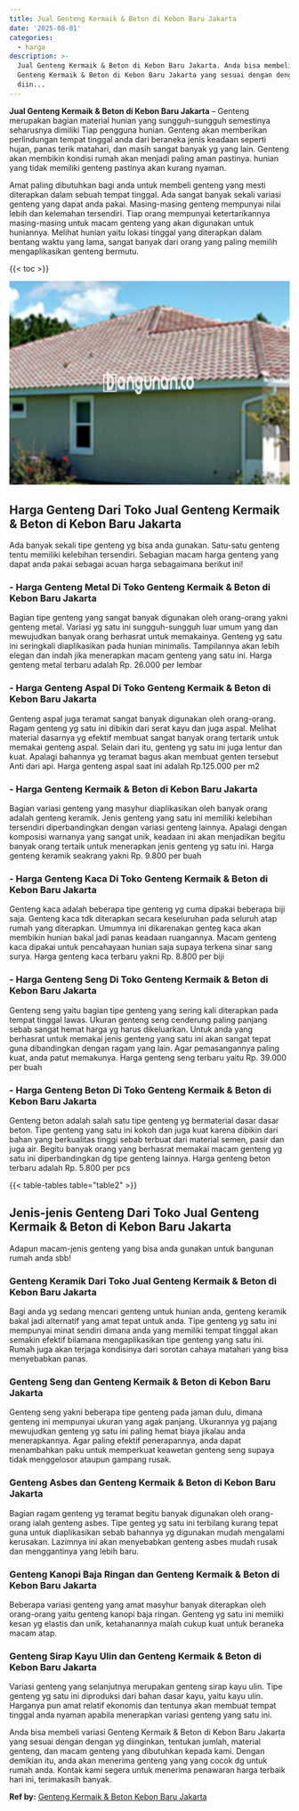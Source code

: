 ```yaml
---
title: Jual Genteng Kermaik & Beton di Kebon Baru Jakarta
date: '2025-08-01'
categories:
  - harga
description: >-
  Jual Genteng Kermaik & Beton di Kebon Baru Jakarta. Anda bisa membeli variasi
  Genteng Kermaik & Beton di Kebon Baru Jakarta yang sesuai dengan dengan yg
  diin...
---
```


**Jual Genteng Kermaik & Beton di Kebon Baru Jakarta** – Genteng merupakan bagian material hunian yang sungguh-sungguh semestinya seharusnya dimiliki Tiap pengguna hunian. Genteng akan memberikan perlindungan tempat tinggal anda dari beraneka jenis keadaan seperti hujan, panas terik matahari, dan masih sangat banyak yg yang lain. Genteng akan membikin kondisi rumah akan menjadi paling aman pastinya. hunian yang tidak memiliki genteng pastinya akan kurang nyaman.

Amat paling dibutuhkan bagi anda untuk membeli genteng yang mesti diterapkan dalam sebuah tempat tinggal. Ada sangat banyak sekali variasi genteng yang dapat anda pakai. Masing-masing genteng mempunyai nilai lebih dan kelemahan tersendiri. Tiap orang mempunyai ketertarikannya masing-masing untuk macam genteng yang akan digunakan untuk huniannya. Melihat hunian yaitu lokasi tinggal yang diterapkan dalam bentang waktu yang lama, sangat banyak dari orang yang paling memilih mengaplikasikan genteng bermutu.

{{< toc >}}

![Jual Genteng Kermaik & Beton di Kebon Baru Jakarta](/images/genteng-minimalis-murah16.png)

## Harga Genteng Dari Toko Jual Genteng Kermaik & Beton di Kebon Baru Jakarta

Ada banyak sekali tipe genteng yg bisa anda gunakan. Satu-satu genteng tentu memiliki kelebihan tersendiri. Sebagian macam harga genteng yang dapat anda pakai sebagai acuan harga sebagaimana berikut ini!

### \- Harga Genteng Metal Di Toko Genteng Kermaik & Beton di Kebon Baru Jakarta

Bagian tipe genteng yang sangat banyak digunakan oleh orang-orang yakni genteng metal. Variasi yg satu ini sungguh-sungguh luar umum yang dan mewujudkan banyak orang berhasrat untuk memakainya. Genteng yg satu ini seringkali diaplikasikan pada hunian minimalis. Tampilannya akan lebih elegan dan indah jika menerapkan macam genteng yang satu ini. Harga genteng metal terbaru adalah Rp. 26.000 per lembar

### \- Harga Genteng Aspal Di Toko Genteng Kermaik & Beton di Kebon Baru Jakarta

Genteng aspal juga teramat sangat banyak digunakan oleh orang-orang. Ragam genteng yg satu ini dibikin dari serat kayu dan juga aspal. Melihat material dasarnya yg efektif membuat sangat banyak orang tertarik untuk memakai genteng aspal. Selain dari itu, genteng yg satu ini juga lentur dan kuat. Apalagi bahannya yg teramat bagus akan membuat genten tersebut Anti dari api. Harga genteng aspal saat ini adalah Rp.125.000 per m2

### \- Harga Genteng Kermaik & Beton di Kebon Baru Jakarta

Bagian variasi genteng yang masyhur diaplikasikan oleh banyak orang adalah genteng keramik. Jenis genteng yang satu ini memiliki kelebihan tersendiri diperbandingkan dengan variasi genteng lainnya. Apalagi dengan komposisi warnanya yang sangat unik, keadaan ini akan menjadikan begitu banyak orang tertaik untuk menerapkan jenis genteng yg satu ini. Harga genteng keramik seakrang yakni Rp. 9.800 per buah

### \- Harga Genteng Kaca Di Toko Genteng Kermaik & Beton di Kebon Baru Jakarta

Genteng kaca adalah beberapa tipe genteng yg cuma dipakai beberapa biji saja. Genteng kaca tdk diterapkan secara keseluruhan pada seluruh atap rumah yang diterapkan. Umumnya ini dikarenakan genteg kaca akan membikin hunian bakal jadi panas keadaan ruangannya. Macam genteng kaca dipakai untuk pencahayaan hunian saja supaya terkena sinar sang surya. Harga genteng kaca terbaru yakni Rp. 8.800 per biji

### \- Harga Genteng Seng Di Toko Genteng Kermaik & Beton di Kebon Baru Jakarta

Genteng seng yaitu bagian tipe genteng yang sering kali diterapkan pada tempat tinggal lawas. Ukuran genteng seng cenderung paling panjang sebab sangat hemat harga yg harus dikeluarkan. Untuk anda yang berhasrat untuk memakai jenis genteng yang satu ini akan sangat tepat guna dibandingkan dengan ragam yang lain. Agar pemasangannya paling kuat, anda patut memakunya. Harga genteng seng terbaru yaitu Rp. 39.000 per buah

### \- Harga Genteng Beton Di Toko Genteng Kermaik & Beton di Kebon Baru Jakarta

Genteng beton adalah salah satu tipe genteng yg bermaterial dasar dasar beton. Tipe genteng yang satu ini kokoh dan juga kuat karena dibikin dari bahan yang berkualitas tinggi sebab terbuat dari material semen, pasir dan juga air. Begitu banyak orang yang berhasrat memakai macam genteng yg satu ini diperbandingkan dg tipe genteng lainnya. Harga genteng beton terbaru adalah Rp. 5.800 per pcs

{{< table-tables table="table2" >}}

## Jenis-jenis Genteng Dari Toko Jual Genteng Kermaik & Beton di Kebon Baru Jakarta

Adapun macam-jenis genteng yang bisa anda gunakan untuk bangunan rumah anda sbb!

### Genteng Keramik Dari Toko Jual Genteng Kermaik & Beton di Kebon Baru Jakarta

Bagi anda yg sedang mencari genteng untuk hunian anda, genteng keramik bakal jadi alternatif yang amat tepat untuk anda. Tipe genteng yg satu ini mempunyai minat sendiri dimana anda yang memiliki tempat tinggal akan semakin efektif bilamana mengaplikasikan tipe genteng yang satu ini. Rumah juga akan terjaga kondisinya dari sorotan cahaya matahari yang bisa menyebabkan panas.

### Genteng Seng dan Genteng Kermaik & Beton di Kebon Baru Jakarta

Genteng seng yakni beberapa tipe genteng pada jaman dulu, dimana genteng ini mempunyai ukuran yang agak panjang. Ukurannya yg pajang mewujudkan genteng yg satu ini paling hemat biaya jikalau anda menerapkannya. Agar paling efektif penerapannya, anda dapat menambahkan paku untuk memperkuat keawetan genteng seng supaya tidak menggelosor ataupun gampang rusak.

### Genteng Asbes dan Genteng Kermaik & Beton di Kebon Baru Jakarta

Bagian ragam genteng yg teramat begitu banyak digunakan oleh orang-orang ialah genteng asbes. Tipe genteg yg satu ini terbilang kurang tepat guna untuk diaplikasikan sebab bahannya yg digunakan mudah mengalami kerusakan. Lazimnya ini akan menyebabkan genteng asbes mudah rusak dan menggantinya yang lebih baru.

### Genteng Kanopi Baja Ringan dan Genteng Kermaik & Beton di Kebon Baru Jakarta

Beberapa variasi genteng yang amat masyhur banyak diterapkan oleh orang-orang yaitu genteng kanopi baja ringan. Genteng yg satu ini memiiki kesan yg elastis dan unik, ketahanannya malah cukup kuat untuk beraneka macam atap.

### Genteng Sirap Kayu Ulin dan Genteng Kermaik & Beton di Kebon Baru Jakarta

Variasi genteng yang selanjutnya merupakan genteng sirap kayu ulin. Tipe genteng yg satu ini diproduksi dari bahan dasar kayu, yaitu kayu ulin. Harganya pun amat relatif ekonomis dan tentunya akan membuat tempat tinggal anda nyaman apabila menerapkan variasi genteng yang satu ini.

Anda bisa membeli variasi Genteng Kermaik & Beton di Kebon Baru Jakarta yang sesuai dengan dengan yg diinginkan, tentukan jumlah, material genteng, dan macam genteng yang dibutuhkan kepada kami. Dengan demikian itu, anda akan menerima genteng yang yang cocok dg untuk rumah anda. Kontak kami segera untuk menerima penawaran harga terbaik hari ini, terimakasih banyak.

**Ref by:**  [Genteng Kermaik & Beton  Kebon Baru Jakarta](https://id.wikipedia.org/wiki/Genteng)

